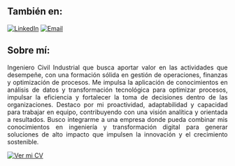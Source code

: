 ## También en:
[![LinkedIn](https://img.shields.io/badge/LinkedIn-0A66C2?style=for-the-badge)](https://www.linkedin.com/in/melitacruces)
[![Email](https://img.shields.io/badge/Email-D14836?style=for-the-badge)](mailto:melitacruces@outlook.com)

## Sobre mí:

<p align="justify">
Ingeniero Civil Industrial que busca aportar valor en las actividades que desempeñe, con una formación sólida en gestión 
de operaciones, finanzas y optimización de procesos. Me impulsa la aplicación de conocimientos en análisis de datos y 
transformación tecnológica para optimizar procesos, impulsar la eficiencia y fortalecer la toma de decisiones dentro de las 
organizaciones. Destaco por mi proactividad, adaptabilidad y capacidad para trabajar en equipo, contribuyendo con una 
visión analítica y orientada a resultados. Busco integrarme a una empresa donde pueda combinar mis conocimientos en 
ingeniería y transformación digital para generar soluciones de alto impacto que impulsen la innovación y el crecimiento 
sostenible.
<p>


<a href="./cv-melitacruces.pdf" target="_blank">
    <img src="https://img.shields.io/badge/Ver%20mi%20CV-8A2BE2?style=for-the-badge&logo=adobeacrobatreader&logoColor=white" alt="Ver mi CV">
</a>
